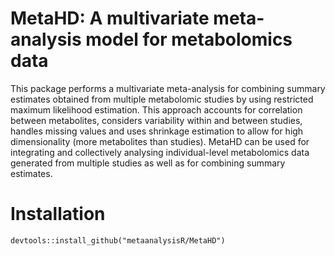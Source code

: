 # MetaHD: A multivariate meta-analysis model for metabolomics data

This package performs a multivariate meta-analysis for combining summary estimates obtained from multiple metabolomic studies by using restricted maximum likelihood estimation.  This approach accounts for correlation between metabolites, considers variability within
and between studies, handles missing values and uses shrinkage estimation to allow for high dimensionality (more metabolites than studies). MetaHD can be used for integrating and collectively analysing individual-level metabolomics data generated from multiple studies as well as for combining summary estimates.

# Installation

```{r eval=FALSE}
devtools::install_github("metaanalysisR/MetaHD")
```
